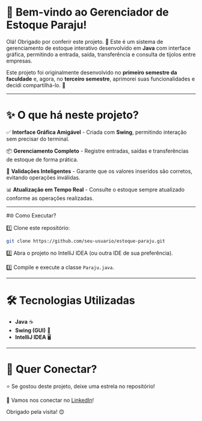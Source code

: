 # 🚀 **Bem-vindo ao Gerenciador de Estoque Paraju!**

Olá! Obrigado por conferir este projeto. 🎉 Este é um sistema de gerenciamento de estoque interativo desenvolvido em **Java** com interface gráfica, permitindo a entrada, saída, transferência e consulta de tijolos entre empresas. 

Este projeto foi originalmente desenvolvido no **primeiro semestre da faculdade** e, agora, no **terceiro semestre**, aprimorei suas funcionalidades e decidi compartilhá-lo. 🚀

---

# ✨ O que há neste projeto?

✅ **Interface Gráfica Amigável** - Criada com **Swing**, permitindo interação sem precisar do terminal.

📦 **Gerenciamento Completo** - Registre entradas, saídas e transferências de estoque de forma prática.

🔄 **Validações Inteligentes** - Garante que os valores inseridos são corretos, evitando operações inválidas.

📊 **Atualização em Tempo Real** - Consulte o estoque sempre atualizado conforme as operações realizadas.

---

#🌐 Como Executar?

1️⃣ Clone este repositório:  
   ```bash
   git clone https://github.com/seu-usuario/estoque-paraju.git
   ```
2️⃣ Abra o projeto no IntelliJ IDEA (ou outra IDE de sua preferência).

3️⃣ Compile e execute a classe `Paraju.java`.

---

# 🛠 Tecnologias Utilizadas

- **Java** ☕
- **Swing (GUI)** 🎨
- **IntelliJ IDEA** 🖥️

---

# 💬 Quer Conectar?

⭐ Se gostou deste projeto, deixe uma estrela no repositório!

🔗 Vamos nos conectar no [LinkedIn](https://www.linkedin.com/in/seu-perfil/)!

Obrigado pela visita! 😊


